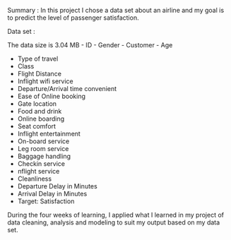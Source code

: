 Summary :
In this project I chose a data set about an airline and my goal is to predict the level of passenger satisfaction.

Data set :

The data size is 3.04 MB 
       - ID 
       - Gender 
       - Customer 
       -  Age 
-	 Type of travel 
-	Class 
-	 Flight Distance 
-	Inflight wifi service 
-	Departure/Arrival time convenient 
-	Ease of Online booking 
-	 Gate location 
-	 Food and drink 
-	 Online boarding 
-	Seat comfort 
-	 Inflight entertainment 
-	On-board service 
-	 Leg room service 
-	 Baggage handling 
-	Checkin service 
-	nflight service 
-	Cleanliness 
-	Departure Delay in Minutes 
-	Arrival Delay in Minutes 
-	Target: Satisfaction 

During the four weeks of learning, I applied what I learned in my project of data cleaning, analysis and modeling to suit my output based on my data set.
